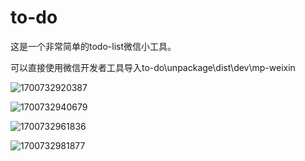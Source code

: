 # to-do

这是一个非常简单的todo-list微信小工具。

可以直接使用微信开发者工具导入to-do\unpackage\dist\dev\mp-weixin

![1700732920387](https://github.com/pei-pi/to-do/assets/65158497/68582d8f-6d84-4bcf-ad08-d2559d92e909)

![1700732940679](https://github.com/pei-pi/to-do/assets/65158497/b23c9bcf-0af7-43da-acd1-2cc369a62903)

![1700732961836](https://github.com/pei-pi/to-do/assets/65158497/abcf1266-2ad4-4288-a813-53409b3492a9)

![1700732981877](https://github.com/pei-pi/to-do/assets/65158497/d3336a61-8385-4107-9e9d-9f001c788135)
